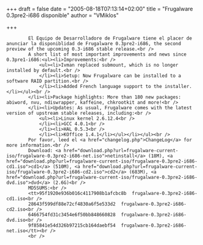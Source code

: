 
+++
draft = false
date = "2005-08-18T07:13:14+02:00"
title = "Frugalware 0.3pre2-i686 disponible"
author = "VMiklos"

+++

            El Equipo de Desarrolladore de Frugalware tiene el placer de anunciar la disponiblidad de Frugalware 0.3pre2-i686, the second preview of the upcoming 0.3-i686 stable release.<br />
            A short list of most important improvements and news since 0.3pre1-i686:<ul><li>Improvements:<br />
                <ul><li>Ivman replaced submount, which is no longer installed by default.<br />
                </li><li>Setup: Now Frugalware can be installed to a software RAID partition.<br />
                </li><li>Added French language support to the installer.</li></ul><br />
            </li><li>Package highlights: More than 180 new packages: abiword, nvu, ndiswrapper, kaffeine, chkrootkit and more!<br />
            </li><li>Updates: As usual, Frugalware comes with the latest version of upstream stable releases, including:<br />
                <ul><li>Linux kernel 2.6.12.4<br />
                </li><li>GCC 4.0.1<br />
                </li><li>HAL 0.5.3<br />
                </li><li>KOffice 1.4.1</li></ul></li></ul><br />
            Por favor, leed el <a href="changelog.php">ChangeLog</a> for more information.<br />
            Download: <a href="download.php?url=frugalware-current-iso/frugalware-0.3pre2-i686-net.iso">netinstall</a> (18M), <a href="download.php?url=frugalware-current-iso/frugalware-0.3pre2-i686-cd1.iso">cd1</a> (510M), <a href="download.php?url=frugalware-current-iso/frugalware-0.3pre2-i686-cd2.iso">cd2</a> (683M), <a href="download.php?url=frugalware-current-iso/frugalware-0.3pre2-i686-dvd.iso">dvd</a> (2.6G)<br />
            MD5SUMS:<br />
            <tt>95f1920e936b016c4117908b1afcbc8b  frugalware-0.3pre2-i686-cd1.iso<br />
            28643f599df88e72cf4830a6f5e533d2  frugalware-0.3pre2-i686-cd2.iso<br />
            6466754fd31c3454e6f50bb848660828  frugalware-0.3pre2-i686-dvd.iso<br />
            9f85841e54d326b97215cb164daebf54  frugalware-0.3pre2-i686-net.iso</tt><br />
            <br />
            
        